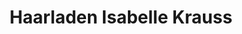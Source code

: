 ---
title: "Haarladen Isabelle Krauss"
url: /neckarwestheim/haarladen-isabelle-krauss/
shop: Friseur
---